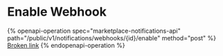 # Enable Webhook

{% openapi-operation spec="marketplace-notifications-api" path="/public/v1/notifications/webhooks/{id}/enable" method="post" %}
[Broken link](broken-reference)
{% endopenapi-operation %}
